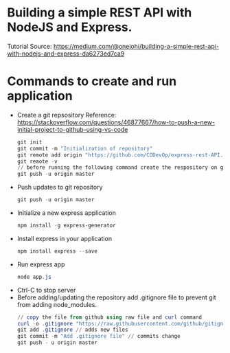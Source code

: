 # Building a simple REST API with NodeJS and Express.
Tutorial Source: https://medium.com/@onejohi/building-a-simple-rest-api-with-nodejs-and-express-da6273ed7ca9


# Commands to create and run application
* Create a git repsository
    Reference: https://stackoverflow.com/questions/46877667/how-to-push-a-new-initial-project-to-github-using-vs-code
    ``` powershell
    git init
    git commit -m "Initialization of repository"
    git remote add origin "https://github.com/CODevOp/express-rest-API.git"
    git remote -v
    // before running the following command create the respository on github.
    git push -u origin master
    ```
* Push updates to git repository
    ``` powershell
    git push -u origin master

    ```
* Initialize a new express application
    ``` powershell
    npm install -g express-generator
    ``` 
* Install express in your application
    ``` powershell
    npm install express --save
    ``` 
* Run express app
    ``` powershell
    node app.js
    ``` 
* Ctrl-C to stop server
* Before adding/updating the repository add .gitignore file to prevent git from adding node_modules.
    ``` powershell
    // copy the file from github using raw file and curl command
    curl -o .gitignore "https://raw.githubusercontent.com/github/gitignore/master/Node.gitignore"
    git add .gitignore // adds new files
    git commit -m "Add .gitignore file" // commits change
    git push - u origin master

    ``` 



